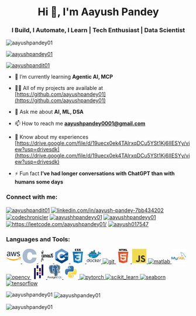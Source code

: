 <h1 align="center">Hi 👋, I'm Aayush Pandey</h1>
<h3 align="center">I Build, I Automate, I Learn | Tech Enthusiast | Data Scientist</h3>

<p align="left"> <img src="https://komarev.com/ghpvc/?username=aayushpandey01&label=Profile%20views&color=0e75b6&style=flat" alt="aayushpandey01" /> </p>

<p align="left"> <a href="https://github.com/ryo-ma/github-profile-trophy"><img src="https://github-profile-trophy.vercel.app/?username=aayushpandey01" alt="aayushpandey01" /></a> </p>

<p align="left"> <a href="https://twitter.com/aayushpandit01" target="blank"><img src="https://img.shields.io/twitter/follow/aayushpandit01?logo=twitter&style=for-the-badge" alt="aayushpandit01" /></a> </p>

- 🌱 I’m currently learning **Agentic AI, MCP**

- 👨‍💻 All of my projects are available at [https://github.com/aayushpandey01](https://github.com/aayushpandey01)

- 💬 Ask me about **AI, ML, DSA**

- 📫 How to reach me **aayushpandey0001@gmail.com**

- 📄 Know about my experiences [https://drive.google.com/file/d/19uecx0ek4TAlrxqDCu5YSt1Kj6IIESYy/view?usp=drivesdk](https://drive.google.com/file/d/19uecx0ek4TAlrxqDCu5YSt1Kj6IIESYy/view?usp=drivesdk)

- ⚡ Fun fact **I’ve had longer conversations with ChatGPT than with humans some days**

<h3 align="left">Connect with me:</h3>
<p align="left">
<a href="https://twitter.com/aayushpandit01" target="blank"><img align="center" src="https://raw.githubusercontent.com/rahuldkjain/github-profile-readme-generator/master/src/images/icons/Social/twitter.svg" alt="aayushpandit01" height="30" width="40" /></a>
<a href="https://www.linkedin.com/in/aayush-pandey-7bb434202" target="blank"><img align="center" src="https://raw.githubusercontent.com/rahuldkjain/github-profile-readme-generator/master/src/images/icons/Social/linked-in-alt.svg" alt="linkedin.com/in/aayush-pandey-7bb434202" height="30" width="40" /></a>
<a href="https://stackoverflow.com/users/codechronicler" target="blank"><img align="center" src="https://raw.githubusercontent.com/rahuldkjain/github-profile-readme-generator/master/src/images/icons/Social/stack-overflow.svg" alt="codechronicler" height="30" width="40" /></a>
<a href="https://kaggle.com/aayushhpandeyy01" target="blank"><img align="center" src="https://raw.githubusercontent.com/rahuldkjain/github-profile-readme-generator/master/src/images/icons/Social/kaggle.svg" alt="aayushhpandeyy01" height="30" width="40" /></a>
<a href="https://instagram.com/aayushhpandey01" target="blank"><img align="center" src="https://raw.githubusercontent.com/rahuldkjain/github-profile-readme-generator/master/src/images/icons/Social/instagram.svg" alt="aayushhpandeyy01" height="30" width="40" /></a>
<a href="https://www.leetcode.com/https://leetcode.com/aayushpandey01/" target="blank"><img align="center" src="https://raw.githubusercontent.com/rahuldkjain/github-profile-readme-generator/master/src/images/icons/Social/leet-code.svg" alt="https://leetcode.com/aayushpandey01/" height="30" width="40" /></a>
<a href="https://discord.gg/aayush017547" target="blank"><img align="center" src="https://raw.githubusercontent.com/rahuldkjain/github-profile-readme-generator/master/src/images/icons/Social/discord.svg" alt="aayush017547" height="30" width="40" /></a>
</p>

<h3 align="left">Languages and Tools:</h3>
<p align="left"> <a href="https://aws.amazon.com" target="_blank" rel="noreferrer"> <img src="https://raw.githubusercontent.com/devicons/devicon/master/icons/amazonwebservices/amazonwebservices-original-wordmark.svg" alt="aws" width="40" height="40"/> </a> <a href="https://www.cprogramming.com/" target="_blank" rel="noreferrer"> <img src="https://raw.githubusercontent.com/devicons/devicon/master/icons/c/c-original.svg" alt="c" width="40" height="40"/> </a> <a href="https://canvasjs.com" target="_blank" rel="noreferrer"> <img src="https://raw.githubusercontent.com/Hardik0307/Hardik0307/master/assets/canvasjs-charts.svg" alt="canvasjs" width="40" height="40"/> </a> <a href="https://www.w3schools.com/cpp/" target="_blank" rel="noreferrer"> <img src="https://raw.githubusercontent.com/devicons/devicon/master/icons/cplusplus/cplusplus-original.svg" alt="cplusplus" width="40" height="40"/> </a> <a href="https://www.w3schools.com/css/" target="_blank" rel="noreferrer"> <img src="https://raw.githubusercontent.com/devicons/devicon/master/icons/css3/css3-original-wordmark.svg" alt="css3" width="40" height="40"/> </a> <a href="https://www.docker.com/" target="_blank" rel="noreferrer"> <img src="https://raw.githubusercontent.com/devicons/devicon/master/icons/docker/docker-original-wordmark.svg" alt="docker" width="40" height="40"/> </a> <a href="https://git-scm.com/" target="_blank" rel="noreferrer"> <img src="https://www.vectorlogo.zone/logos/git-scm/git-scm-icon.svg" alt="git" width="40" height="40"/> </a> <a href="https://www.w3.org/html/" target="_blank" rel="noreferrer"> <img src="https://raw.githubusercontent.com/devicons/devicon/master/icons/html5/html5-original-wordmark.svg" alt="html5" width="40" height="40"/> </a> <a href="https://developer.mozilla.org/en-US/docs/Web/JavaScript" target="_blank" rel="noreferrer"> <img src="https://raw.githubusercontent.com/devicons/devicon/master/icons/javascript/javascript-original.svg" alt="javascript" width="40" height="40"/> </a> <a href="https://www.mathworks.com/" target="_blank" rel="noreferrer"> <img src="https://upload.wikimedia.org/wikipedia/commons/2/21/Matlab_Logo.png" alt="matlab" width="40" height="40"/> </a> <a href="https://www.mysql.com/" target="_blank" rel="noreferrer"> <img src="https://raw.githubusercontent.com/devicons/devicon/master/icons/mysql/mysql-original-wordmark.svg" alt="mysql" width="40" height="40"/> </a> <a href="https://opencv.org/" target="_blank" rel="noreferrer"> <img src="https://www.vectorlogo.zone/logos/opencv/opencv-icon.svg" alt="opencv" width="40" height="40"/> </a> <a href="https://pandas.pydata.org/" target="_blank" rel="noreferrer"> <img src="https://raw.githubusercontent.com/devicons/devicon/2ae2a900d2f041da66e950e4d48052658d850630/icons/pandas/pandas-original.svg" alt="pandas" width="40" height="40"/> </a> <a href="https://www.postgresql.org" target="_blank" rel="noreferrer"> <img src="https://raw.githubusercontent.com/devicons/devicon/master/icons/postgresql/postgresql-original-wordmark.svg" alt="postgresql" width="40" height="40"/> </a> <a href="https://www.python.org" target="_blank" rel="noreferrer"> <img src="https://raw.githubusercontent.com/devicons/devicon/master/icons/python/python-original.svg" alt="python" width="40" height="40"/> </a> <a href="https://pytorch.org/" target="_blank" rel="noreferrer"> <img src="https://www.vectorlogo.zone/logos/pytorch/pytorch-icon.svg" alt="pytorch" width="40" height="40"/> </a> <a href="https://scikit-learn.org/" target="_blank" rel="noreferrer"> <img src="https://upload.wikimedia.org/wikipedia/commons/0/05/Scikit_learn_logo_small.svg" alt="scikit_learn" width="40" height="40"/> </a> <a href="https://seaborn.pydata.org/" target="_blank" rel="noreferrer"> <img src="https://seaborn.pydata.org/_images/logo-mark-lightbg.svg" alt="seaborn" width="40" height="40"/> </a> <a href="https://www.tensorflow.org" target="_blank" rel="noreferrer"> <img src="https://www.vectorlogo.zone/logos/tensorflow/tensorflow-icon.svg" alt="tensorflow" width="40" height="40"/> </a> </p>

<p><img align="left" src="https://github-readme-stats.vercel.app/api/top-langs?username=aayushpandey01&show_icons=true&locale=en&layout=compact" alt="aayushpandey01" /></p>

<p>&nbsp;<img align="center" src="https://github-readme-stats.vercel.app/api?username=aayushpandey01&show_icons=true&locale=en" alt="aayushpandey01" /></p>

<p><img align="center" src="https://github-readme-streak-stats.herokuapp.com/?user=aayushpandey01&" alt="aayushpandey01" /></p>


